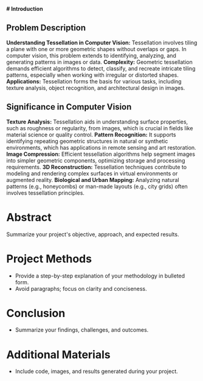 **# Introduction**
## Problem Description
**Understanding Tessellation in Computer Vision:** Tessellation involves tiling a plane with one or more geometric shapes without overlaps or gaps. In computer vision, this problem extends to identifying, analyzing, and generating patterns in images or data.
**Complexity:** Geometric tessellation demands efficient algorithms to detect, classify, and recreate intricate tiling patterns, especially when working with irregular or distorted shapes.
**Applications:** Tessellation forms the basis for various tasks, including texture analysis, object recognition, and architectural design in images.
## Significance in Computer Vision
**Texture Analysis:** Tessellation aids in understanding surface properties, such as roughness or regularity, from images, which is crucial in fields like material science or quality control.
**Pattern Recognition:** It supports identifying repeating geometric structures in natural or synthetic environments, which has applications in remote sensing and art restoration.
**Image Compression:** Efficient tessellation algorithms help segment images into simpler geometric components, optimizing storage and processing requirements.
**3D Reconstruction:** Tessellation techniques contribute to modeling and rendering complex surfaces in virtual environments or augmented reality.
**Biological and Urban Mapping:** Analyzing natural patterns (e.g., honeycombs) or man-made layouts (e.g., city grids) often involves tessellation principles.

# Abstract
Summarize your project's objective, approach, and expected results.
# Project Methods
* Provide a step-by-step explanation of your methodology in bulleted form.
* Avoid paragraphs; focus on clarity and conciseness.
# Conclusion
* Summarize your findings, challenges, and outcomes.
# Additional Materials
* Include code, images, and results generated during your project.
